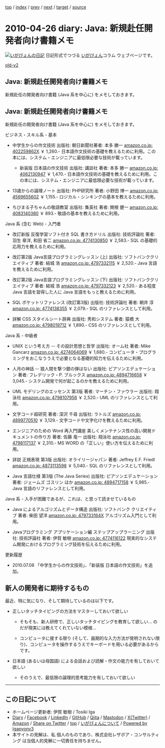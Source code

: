 [top](../index.html) 
 / [index](index.html) 
 / [prev](ig100404.html) 
 / [next](ig100429.html) 
 / [target](https://www.igapyon.jp/igapyon/diary/2010/ig100426.html) 
 / [source](https://github.com/igapyon/diary/blob/master/2010/ig100426.src.md) 

2010-04-26 diary: Java: 新規赴任開発者向け書籍メモ
=====================================================================================================
[![いがぴょんの日記](https://www.igapyon.jp/igapyon/diary/images/iga202308_64.jpg "いがぴょん")](https://www.igapyon.jp/igapyon/diary/memo/memoigapyon.html) 日記形式でつづる [いがぴょん](https://www.igapyon.jp/igapyon/diary/memo/memoigapyon.html)コラム ウェブページです。

[old-v2](ig100426-orig.html)

## Java: 新規赴任開発者向け書籍メモ

新規赴任の開発者向け書籍 (Java 系を中心に) をメモしておきます。


## Java: 新規赴任開発者向け書籍メモ

新規赴任の開発者向け書籍 (Java 系を中心に) をメモしておきます。

ビジネス・スキル系 - 基本

* 中学生からの作文技術
  出版社: 朝日新聞社著者: 本多 勝一
  [amazon.co.jp: 402259862X](http://www.amazon.co.jp/exec/obidos/ASIN/402259862X/igapyondiary-22)
  ￥ 1,260.-
  日本語作文技術の基礎を教えるために利用。この本には、システム・エンジニアに最低限必要な技術が載っています。
  
  * 新装版 日本語の作文技術
    出版社: 講談社
    著者: 本多 勝一
    [amazon.co.jp: 4062130947](http://www.amazon.co.jp/exec/obidos/ASIN/4062130947/igapyondiary-22)
    ￥ 1,470.-
    日本語作文技術の基礎を教えるために利用。この本には、システム・エンジニアに最低限必要な技術が載っています。
  

  
* 13歳からの論理ノート
  出版社: PHP研究所
  著者: 小野田 博一
  [amazon.co.jp: 4569655602](http://www.amazon.co.jp/exec/obidos/ASIN/4569655602/igapyondiary-22)
  ￥ 1,155.-
  ロジカル・シンキングの基本を教えるために利用。
  
* ちびまる子ちゃんの敬語教室
  出版社: 集英社
  著者: 関根 健一
  [amazon.co.jp: 4083140380](http://www.amazon.co.jp/exec/obidos/ASIN/4083140380/igapyondiary-22)
  ￥ 893.-
  敬語の基本を教えるために利用。

  
Java 系 (含む Web) - 入門者

* 改訂新版 反復学習ソフト付き SQL 書き方ドリル
  出版社: 技術評論社
  著者: 羽生 章洋, 和田 省二
  [amazon.co.jp: 4774130850](http://www.amazon.co.jp/exec/obidos/ASIN/4774130850/igapyondiary-22)
  ￥ 2,583.-
  SQL の基礎的応用力を教えるために利用。
  
* 改訂第2版 Java言語プログラミングレッスン (上)
  出版社: ソフトバンククリエイティブ
  著者: 結城 浩
  [amazon.co.jp: 4797332115](http://www.amazon.co.jp/exec/obidos/ASIN/4797332115/igapyondiary-22)
  ￥ 2,520.-
  Java 言語を教えるために利用。
  
* 改訂第2版 Java言語プログラミングレッスン (下)
  出版社: ソフトバンククリエイティブ
  著者: 結城 浩
  [amazon.co.jp: 4797332123](http://www.amazon.co.jp/exec/obidos/ASIN/4797332123/igapyondiary-22)
  ￥ 2,520.-
  ある程度 Java 言語を習得した人に Java 言語をもっと教えるために利用。
  
* SQL ポケットリファレンス (改訂第3版)
  出版社: 技術評論社
  著者: 朝井 淳
  [amazon.co.jp: 4774138355](http://www.amazon.co.jp/exec/obidos/ASIN/4774138355/igapyondiary-22)
  ￥ 2,079.-
  SQL のリファレンスとして利用。
  
* 詳解 CSS スタイルシート辞典
  出版社: 秀和システム
  著者: 猿橋 大
  [amazon.co.jp: 4798019712](http://www.amazon.co.jp/exec/obidos/ASIN/4798019712/igapyondiary-22)
  ￥ 1,890.-
  CSS のリファレンスとして利用。

  
Java 系 - 中級者

* UNIX という考え方 -- その設計思想と哲学
  出版社: オーム社
  著者: Mike Gancarz
  [amazon.co.jp: 4274064069](http://www.amazon.co.jp/exec/obidos/ASIN/4274064069/igapyondiary-22)
  ￥ 1,680.-
  コンピュータ・プログラミングをおこなううえで必要となる基礎的知力を伝えるために利用。
  
* 人月の神話 -- 狼人間を撃つ銀の弾はない
  出版社: ピアソンエデュケーション
  著者: フレデリック・P. ブルックス
  [amazon.co.jp: 4894716658](http://www.amazon.co.jp/exec/obidos/ASIN/4894716658/igapyondiary-22)
  ￥ 3,045.-
  システム開発で何が起こるのかを教えるために利用。
  
* UML モデリングのエッセンス 第3版
  著者: マーチン・ファウラー
  出版社: 翔泳社
  [amazon.co.jp: 4798107956](http://www.amazon.co.jp/exec/obidos/ASIN/4798107956/igapyondiary-22)
  ￥ 2,520.-
  UML のリファレンスとして利用。
  
* 文字コード超研究
  著者: 深沢 千尋
  出版社: ラトルズ
  [amazon.co.jp: 4899770510](http://www.amazon.co.jp/exec/obidos/ASIN/4899770510/igapyondiary-22)
  ￥ 3,129.-
  文字コードや文字化けを教えるために利用。
  
* エンジニアのための Word 再入門講座 美しくメンテナンス性の高い開発ドキュメントの作り方
  著者: 佐藤 竜一
  出版社: 翔泳社
  [amazon.co.jp: 4798117137](http://www.amazon.co.jp/exec/obidos/ASIN/4798117137/igapyondiary-22)
  ￥ 2,310.-
  MS WORD の「正しい」使い方を伝えるために利用。
  
* 詳説 正規表現 第3版
  出版社: オライリージャパン
  著者: Jeffrey E.F. Friedl
  [amazon.co.jp: 4873113598](http://www.amazon.co.jp/exec/obidos/ASIN/4873113598/igapyondiary-22)
  ￥ 5,040.-
  SQL のリファレンスとして利用。
  
* Java 言語仕様 第3版 (The Java Series)
  出版社: ピアソンエデュケーション
  著者: ジェームズ ゴスリン ほか
  [amazon.co.jp: 4894717158](http://www.amazon.co.jp/exec/obidos/ASIN/4894717158/igapyondiary-22)
  ￥ 5,985.-
  Java 言語のリファレンスとして利用。

Java 系 - 入手が困難であるが、これは、と思って読ませているもの

* Java によるアルゴリズムとデータ構造
  出版社: ソフトバンク クリエイティブ
  著者: 柴田 望洋
  [amazon.co.jp: 479733164X](http://www.amazon.co.jp/exec/obidos/ASIN/479733164X/igapyondiary-22)
  アルゴリズム入門として利用。
  
* Javaプログラミング アプリケーション編 ステップアップラーニング
  出版社: 技術評論社
  著者: 伊賀 敏樹
  [amazon.co.jp: 4774116122](http://www.amazon.co.jp/exec/obidos/ASIN/4774116122/igapyondiary-22)
  現実的なシステム開発におけるプログラミング技術を伝えるために利用。

更新履歴

* 2010.07.08 「中学生からの作文技術」、「新装版 日本語の作文技術」を追加。

## 新人の開発者に期待するもの

最近、特に気になり、そして期待しているのは以下です。

* 正しいタッチタイピングの方法をマスターしておいて欲しい
  
  * そもそも、新人研修で、正しいタッチタイピングを教育して欲しい… のだが現実には教えてくれていない模様…
    
  * コンピュータに接する限り (そして、画期的な入力方法が発明されない限り)、コンピュータを操作するうえでキーボードを用いる必要があるからです。
  

  
* 日本語 (あるいは母国語) による会話および読解・作文の能力を有しておいて欲しい
  
  * そのうえで、最低限の論理的思考能力を有しておいて欲しい


----------------------------------------------------------------------------------------------------

## この日記について

* ホームページ更新者: 伊賀 敏樹 / Tosiki Iga
* [Diary](https://www.igapyon.jp/igapyon/diary/) / [Facebook](https://www.facebook.com/igapyon) / [LinkedIn](https://www.linkedin.com/in/toshikiiga) / [GitHub](https://github.com/igapyon) / [Qiita](https://qiita.com/igapyon) / [Mastodon](https://social.vivaldi.net/@igapyon) / [X(Twitter)](https://twitter.com/ToshikiIga) / [Amazon](https://www.amazon.co.jp/%E4%BC%8A%E8%B3%80-%E6%95%8F%E6%A8%B9/e/B004LTQWCQ) / 
[Share on Twitter](https://twitter.com/intent/tweet?hashtags=igapyon%2Cdiary%2C%E3%81%84%E3%81%8C%E3%81%B4%E3%82%87%E3%82%93&text=Java%3A+%E6%96%B0%E8%A6%8F%E8%B5%B4%E4%BB%BB%E9%96%8B%E7%99%BA%E8%80%85%E5%90%91%E3%81%91%E6%9B%B8%E7%B1%8D%E3%83%A1%E3%83%A2&url=https%3A%2F%2Fwww.igapyon.jp%2Figapyon%2Fdiary%2F2010%2Fig100426.html) / [top](../index.html) / [いがぴょんについて](https://www.igapyon.jp/igapyon/diary/memo/memoigapyon.html) / [Powered by Igapyonv3](https://github.com/igapyon/igapyonv3)
* 本サイトの見解は、私 個人のものであり、株式会社レザボア・コンサルティング は当個人的見解に一切責任を持ちません。 

